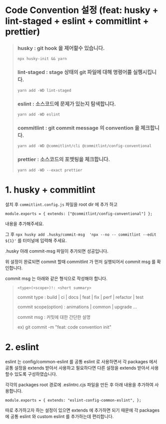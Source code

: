 # Code Convention 설정 (feat: husky + lint-staged + eslint + commitlint + prettier)

> ### husky : git hook 을 제어할수 있습니다.
>
> `npx husky-init && yarn`
>
> ### lint-staged : stage 상태의 git 파일에 대해 명령어를 실행시킵니다.
>
> `yarn add -WD lint-staged`
>
> ### eslint : 소스코드에 문제가 있는지 탐색합니다.
>
> `yarn add -WD eslint`
>
> ### commitlint : git commit message 의 convention 을 체크합니다.
>
> `yarn add -WD @commitlint/cli @commitlint/config-conventional`
>
> ### prettier : 소스코드의 포맷팅을 체크합니다.
>
> `yarn add -WD --exact prettier`

# 1. husky + commitlint

설치 후 `commitlint.config.js` 파일을 root dir 에 추가 하고

`module.exports = { extends: ["@commitlint/config-conventional"] };`

내용을 추가해주세요.

그 후 `npx husky add .husky/commit-msg  'npx --no -- commitlint --edit ${1}'` 를 터미널에 입력해 주세요.

.husky 아래 commit-msg 파일이 추가되면 성공입니다.

위 설정이 완료되면 commit 할때 commitlint 가 먼저 실행되어서 commit msg 를 확인합니다.

commit msg 는 아래와 같은 형식으로 작성해야 합니다.

> `<type>(<scope>)!: <short summary>`
>
> commit type : build | ci | docs | feat | fix | perf | refactor | test
>
> commit scope(option) : animations | common | upgrade ...
>
> commit msg : 커밋에 대한 간단한 설명
>
> ex) git commit -m "feat: code convention init"

# 2. eslint

eslint 는 config/common-eslint 를 공통 eslint 로 사용하면서 각 packages 에서 공통 설정을 extends 받아서 사용하고 필요하다면 다른 설정을 extends 받아서 사용할수 있도록 구성하였습니다.

각각의 packages root 경로에 .eslintrc.cjs 파일을 만든 후 아래 내용을 추가하여 사용합니다.

`module.exports = {
  extends: "eslint-config-common-eslint",
};`

따로 추가하고자 하는 설정이 있으면 extends 에 추가하면 되기 때문에 각 packages 에 공통 eslint 와 custom eslint 를 추가하는데 편리합니다.
